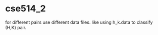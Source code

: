 # cse514_2
for different pairs use different data files. like using h_k.data to classify (H,K) pair.

